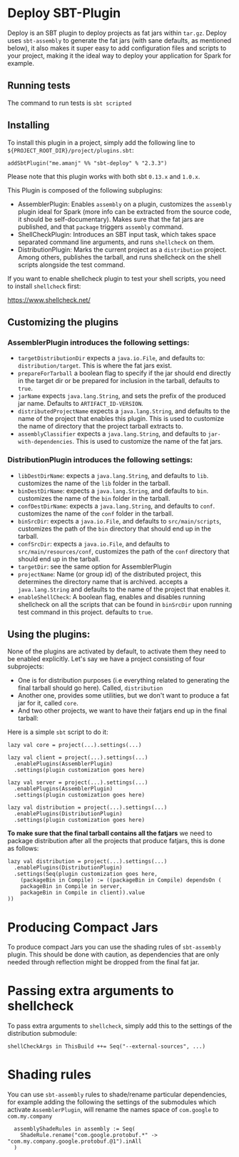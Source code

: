 # Deploy SBT-Plugin

Deploy is an SBT plugin to deploy projects as fat jars within `tar.gz`.  Deploy
uses `sbt-assembly` to generate the fat jars (with sane defaults, as mentioned
below), it also makes it super easy to add configuration files and scripts to
your project, making it the ideal way to deploy your application for Spark for
example.

## Running tests

The command to run tests is `sbt scripted`

## Installing

To install this plugin in a project, simply add the following line to
`${PROJECT_ROOT_DIR}/project/plugins.sbt`:

`addSbtPlugin("me.amanj" %% "sbt-deploy" % "2.3.3")`

Please note that this plugin works with both sbt `0.13.x` and `1.0.x`.

This Plugin is composed of the following subplugins:

- AssemblerPlugin: Enables `assembly` on a plugin, customizes the `assembly`
  plugin ideal for Spark (more info can be extracted from the source code, it
  should be self-documentary). Makes sure that the fat jars are published, and
  that `package` triggers `assembly` command.
- ShellCheckPlugin: Introduces an SBT input task, which takes space separated
  command line arguments, and runs `shellcheck` on them.
- DistributionPlugin: Marks the current project as a `distribution` project.
  Among others, publishes the tarball, and runs shellcheck on the shell scripts
  alongside the test command.

If you want to enable shellcheck plugin to test your shell scripts, you need to
install `shellcheck` first:

https://www.shellcheck.net/

## Customizing the plugins

### AssemblerPlugin introduces the following settings:

- `targetDistributionDir` expects a `java.io.File`, and defaults to:
  `distribution/target`. This is where the fat jars exist.
- `prepareForTarball` a boolean flag to specify if the jar should end directly in the
   target dir or be prepared for inclusion in the tarball, defaults to `true`.
- `jarName` expects `java.lang.String`, and sets the prefix of the
   produced jar name. Defaults to `ARTIFACT_ID-VERSION`.
- `distributedProjectName` expects a `java.lang.String`, and defaults to
  the name of the project that enables this plugin. This is used to customize
  the name of directory that the project tarball extracts to.
- `assemblyClassifier` expects a `java.lang.String`, and defaults to
  `jar-with-dependencies`. This is used to customize the name of the fat jars.

### DistributionPlugin introduces the following settings:

- `libDestDirName`: expects a `java.lang.String`, and defaults to `lib`.
  customizes the name of the `lib` folder in the tarball.
- `binDestDirName`: expects a `java.lang.String`, and defaults to `bin`.
  customizes the name of the `bin` folder in the tarball.
- `confDestDirName`: expects a `java.lang.String`, and defaults to `conf`.
  customizes the name of the `conf` folder in the tarball.
- `binSrcDir`: expects a `java.io.File`, and defaults to `src/main/scripts`,
  customizes the path of the `bin` directory that should end up in the tarball.
- `confSrcDir`: expects a `java.io.File`, and defaults to `src/main/resources/conf`,
  customizes the path of the `conf` directory that should end up in the tarball.
- `targetDir`: see the same option for AssemblerPlugin
- `projectName`: Name (or group id) of the distributed project, this determines
  the directory name that is archived. accepts a `java.lang.String` and
  defaults to the name of the project that enables it.
- `enableShellCheck`: A boolean flag, enables and disables running shellcheck on all
  the scripts that can be found in `binSrcDir` upon running test command in this project.
  defaults to `true`.

## Using the plugins:

None of the plugins are activated by default, to activate them they need to be enabled
explicitly. Let's say we have a project consisting of four subprojects:
- One is for distribution purposes (i.e everything related to
  generating the final tarball should go here). Called, `distribution`
- Another one, provides some utilities, but we don't want to produce a fat jar for it, called `core`.
- And two other projects, we want to have their fatjars end up in the final tarball:

Here is a simple `sbt` script to do it:

```
lazy val core = project(...).settings(...)

lazy val client = project(...).settings(...)
  .enablePlugins(AssemblerPlugin)
  .settings(plugin customization goes here)

lazy val server = project(...).settings(...)
  .enablePlugins(AssemblerPlugin)
  .settings(plugin customization goes here)

lazy val distribution = project(...).settings(...)
  .enablePlugins(DistributionPlugin)
  .settings(plugin customization goes here)

```

**To make sure that the final tarball contains all the fatjars** we need to package distribution
after all the projects that produce fatjars, this is done as follows:

```
lazy val distribution = project(...).settings(...)
  .enablePlugins(DistributionPlugin)
  .settings(Seq(plugin customization goes here,
    (packageBin in Compile) := ((packageBin in Compile) dependsOn (
    packageBin in Compile in server,
    packageBin in Compile in client)).value
))
```


# Producing Compact Jars

To produce compact Jars you can use the shading rules of `sbt-assembly`
plugin. This should be done with caution, as dependencies that are only needed
through reflection might be dropped from the final fat jar.

# Passing extra arguments to shellcheck

To pass extra arguments to `shellcheck`, simply add this to the settings of the
distribution submodule:

`shellCheckArgs in ThisBuild ++= Seq("--external-sources", ...)`

# Shading rules

You can use `sbt-assembly` rules to shade/rename particular dependencies, for example
adding the following the settings of the submodules which activate `AssemblerPlugin`,
will rename the names space of `com.google` to `com.my.company`

```
  assemblyShadeRules in assembly := Seq(
    ShadeRule.rename("com.google.protobuf.*" -> "com.my.company.google.protobuf.@1").inAll
  )
```
